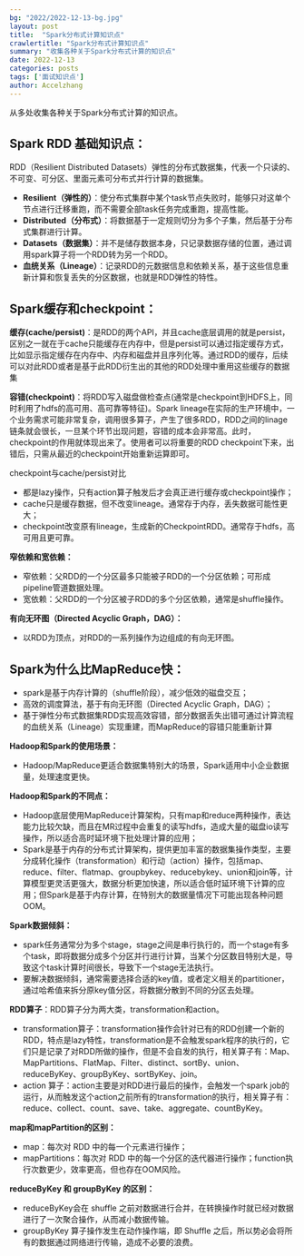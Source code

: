 ```yaml
---
bg: "2022/2022-12-13-bg.jpg"
layout: post
title:  "Spark分布式计算知识点"
crawlertitle: "Spark分布式计算知识点"
summary: "收集各种关于Spark分布式计算的知识点"
date: 2022-12-13
categories: posts
tags: ['面试知识点']
author: Accelzhang
---
```


从多处收集各种关于Spark分布式计算的知识点。

## Spark RDD 基础知识点：

RDD（Resilient Distributed Datasets）弹性的分布式数据集，代表一个只读的、不可变、可分区、里面元素可分布式并行计算的数据集。

* **Resilient（弹性的）**：使分布式集群中某个task节点失败时，能够只对这单个节点进行迁移重跑，而不需要全部task任务完成重跑，提高性能。
* **Distributed（分布式）**：将数据基于一定规则切分为多个子集，然后基于分布式集群进行计算。
* **Datasets（数据集）**：并不是储存数据本身，只记录数据存储的位置，通过调用spark算子将一个RDD转为另一个RDD。
* **血统关系（Lineage）**：记录RDD的元数据信息和依赖关系，基于这些信息重新计算和恢复丢失的分区数据，也就是RDD弹性的特性。

## Spark缓存和checkpoint：
**缓存(cache/persist)**：是RDD的两个API，并且cache底层调用的就是persist，区别之一就在于cache只能缓存在内存中，但是persist可以通过指定缓存方式，比如显示指定缓存在内存中、内存和磁盘并且序列化等。通过RDD的缓存，后续可以对此RDD或者是基于此RDD衍生出的其他的RDD处理中重用这些缓存的数据集

**容错(checkpoint)**：将RDD写入磁盘做检查点(通常是checkpoint到HDFS上，同时利用了hdfs的高可用、高可靠等特征)。Spark lineage在实际的生产环境中，一个业务需求可能非常复杂，调用很多算子，产生了很多RDD，RDD之间的linage链条就会很长，一旦某个环节出现问题，容错的成本会非常高。此时，checkpoint的作用就体现出来了。使用者可以将重要的RDD checkpoint下来，出错后，只需从最近的checkpoint开始重新运算即可。

checkpoint与cache/persist对比
* 都是lazy操作，只有action算子触发后才会真正进行缓存或checkpoint操作；
* cache只是缓存数据，但不改变lineage。通常存于内存，丢失数据可能性更大；
* checkpoint改变原有lineage，生成新的CheckpointRDD。通常存于hdfs，高可用且更可靠。

**窄依赖和宽依赖：**
* 窄依赖：父RDD的一个分区最多只能被子RDD的一个分区依赖；可形成pipeline管道数据处理。
* 宽依赖：父RDD的一个分区被子RDD的多个分区依赖，通常是shuffle操作。

**有向无环图（Directed Acyclic Graph，DAG）：**
* 以RDD为顶点，对RDD的一系列操作为边组成的有向无环图。

## Spark为什么比MapReduce快：
* spark是基于内存计算的（shuffle阶段），减少低效的磁盘交互；
* 高效的调度算法，基于有向无环图（Directed Acyclic Graph，DAG）；
* 基于弹性分布式数据集RDD实现高效容错，部分数据丢失出错可通过计算流程的血统关系（Lineage）实现重建，而MapReduce的容错只能重新计算

**Hadoop和Spark的使用场景：**
* Hadoop/MapReduce更适合数据集特别大的场景，Spark适用中小企业数据量，处理速度更快。

**Hadoop和Spark的不同点：**
* Hadoop底层使用MapReduce计算架构，只有map和reduce两种操作，表达能力比较欠缺，而且在MR过程中会重复的读写hdfs，造成大量的磁盘io读写操作，所以适合高时延环境下批处理计算的应用；
* Spark是基于内存的分布式计算架构，提供更加丰富的数据集操作类型，主要分成转化操作（transformation）和行动（action）操作，包括map、reduce、filter、flatmap、groupbykey、reducebykey、union和join等，计算模型更灵活更强大，数据分析更加快速，所以适合低时延环境下计算的应用；但Spark是基于内存计算，在特别大的数据量情况下可能出现各种问题OOM。

**Spark数据倾斜：**
* spark任务通常分为多个stage，stage之间是串行执行的，而一个stage有多个task，即将数据分成多个分区并行进行计算，当某个分区数目特别大是，导致这个task计算时间很长，导致下一个stage无法执行。
* 要解决数据倾斜，通常需要选择合适的key值，或者定义相关的partitioner，通过哈希值来拆分原key值分区，将数据分散到不同的分区去处理。

**RDD算子**：RDD算子分为两大类，transformation和action。
* transformation算子：transformation操作会针对已有的RDD创建一个新的RDD，特点是lazy特性，transformation是不会触发spark程序的执行的，它们只是记录了对RDD所做的操作，但是不会自发的执行，相关算子有：Map、MapPartitions、FlatMap、Filter、distinct、sortBy、union、reduceByKey、groupByKey、sortByKey、join。
* action 算子：action主要是对RDD进行最后的操作，会触发一个spark job的运行，从而触发这个action之前所有的transformation的执行，相关算子有：reduce、collect、count、save、take、aggregate、countByKey。

**map和mapPartition的区别：**
* map：每次对 RDD 中的每一个元素进行操作；
* mapPartitions：每次对 RDD 中的每一个分区的迭代器进行操作；function执行次数更少，效率更高，但也存在OOM风险。

**reduceByKey 和 groupByKey 的区别：**
* reduceByKey会在 shuffle 之前对数据进行合并，在转换操作时就已经对数据进行了一次聚合操作，从而减小数据传输。
* groupByKey 算子操作发生在动作操作端，即 Shuffle 之后，所以势必会将所有的数据通过网络进行传输，造成不必要的浪费。


